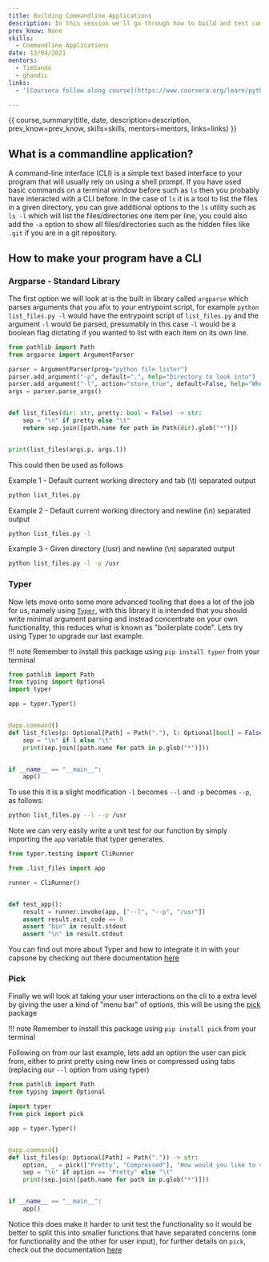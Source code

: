 ```yaml
---
title: Building Commandline Applications
description: In this session we'll go through how to build and test commandline applications, these will provide another way for users to interact with program.
prev_know: None
skills:
  - Commandline Applications
date: 13/04/2021
mentors: 
  - TimSando
  - ghandic
links:
  - '[Coursera follow along course](https://www.coursera.org/learn/python-data?specialization=python#syllabus){target=_blank}'

---
```


{{ course_summary(title, date, description=description, prev_know=prev_know, skills=skills, mentors=mentors, links=links) }}

## What is a commandline application?

A command-line interface (CLI) is a simple text based interface to your program that will usually rely on using a shell prompt. If you have used basic commands on a terminal window before such as `ls` then you probably have interacted with a CLI before. In the case of `ls` it is a tool to list the files in a given directory, you can give additional options to the `ls` utility such as `ls -l` which will list the files/directories one item per line, you could also add the `-a` option to show all files/directories such as the hidden files like `.git` if you are in a git repository.

## How to make your program have a CLI

### Argparse - Standard Library

The first option we will look at is the built in library called `argparse` which parses arguments that you afix to your entrypoint script, for example `python list_files.py -l` would have the entrypoint script of `list_files.py` and the argument `-l` would be parsed, presumably in this case `-l`  would be a boolean flag dictating if you wanted to list with each item on its own line.

```python
from pathlib import Path
from argparse import ArgumentParser

parser = ArgumentParser(prog="python file lister")
parser.add_argument("-p", default=".", help="Directory to look into")
parser.add_argument("-l", action="store_true", default=False, help="Whether to print out each item on one line")
args = parser.parse_args()


def list_files(dir: str, pretty: bool = False) -> str:
    sep = "\n" if pretty else "\t"
    return sep.join([path.name for path in Path(dir).glob("*")])


print(list_files(args.p, args.l))
```

This could then be used as follows

Example 1 - Default current working directory and tab (\t) separated output

```bash
python list_files.py
```

Example 2 - Default current working directory and newline (\n) separated output

```bash
python list_files.py -l
```

Example 3 - Given directory (/usr) and newline (\n) separated output

```bash
python list_files.py -l -p /usr
```

### Typer

Now lets move onto some more advanced tooling that does a lot of the job for us, namely using [`Typer`](https://typer.tiangolo.com/), with  this library it is intended that you should write minimal argument parsing and instead concentrate on your own functionality, this reduces what is known as "boilerplate code". Lets try using Typer to upgrade our last example.

!!! note
    Remember to install this package using `pip install typer` from your terminal

```python
from pathlib import Path
from typing import Optional
import typer

app = typer.Typer()


@app.command()
def list_files(p: Optional[Path] = Path("."), l: Optional[bool] = False) -> str:
    sep = "\n" if l else "\t"
    print(sep.join([path.name for path in p.glob("*")]))


if __name__ == "__main__":
    app()
```

To use this it is a slight modification `-l` becomes `--l` and `-p` becomes `--p`, as follows:

```bash
python list_files.py --l --p /usr
```

Note we can very easily write a unit test for our function by simply importing the `app` variable that typer generates.

```python
from typer.testing import CliRunner

from .list_files import app

runner = CliRunner()


def test_app():
    result = runner.invoke(app, ["--l", "--p", "/usr"])
    assert result.exit_code == 0
    assert "bin" in result.stdout
    assert "\n" in result.stdout
```

You can find out more about Typer  and how to integrate it in with your capsone by checking out there documentation [here](https://typer.tiangolo.com/)

### Pick

Finally we will look at taking your user interactions on the cli to a extra level by giving the user a kind of "menu bar" of options, this will be using the [pick](https://github.com/wong2/pick) package

!!! note
    Remember to install this package using `pip install pick` from your terminal

Following on from our last example, lets add an option the user can pick from, either to print pretty using new lines or compressed using tabs (replacing our `--l` option from using typer)

```python
from pathlib import Path
from typing import Optional

import typer
from pick import pick

app = typer.Typer()


@app.command()
def list_files(p: Optional[Path] = Path(".")) -> str:
    option, _ = pick(["Pretty", "Compressed"], "How would you like to view your files?")
    sep = "\n" if option == "Pretty" else "\t"
    print(sep.join([path.name for path in p.glob("*")]))


if __name__ == "__main__":
    app()

```

Notice this does make it harder to unit test the functionality so it would be better to split this into smaller  functions that have separated concerns (one for functionality and the other for user input), for further details on `pick`, check out the documentation [here](https://github.com/wong2/pick)
